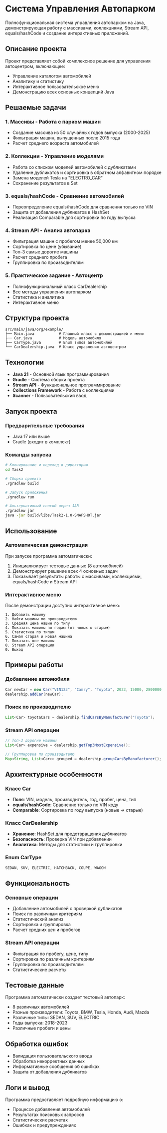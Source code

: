 # Система Управления Автопарком

Полнофункциональная система управления автопарком на Java, демонстрирующая работу с массивами, коллекциями, Stream API, equals/hashCode и создание интерактивных приложений.

## Описание проекта

Проект представляет собой комплексное решение для управления автоцентром, включающее:
- Управление каталогом автомобилей
- Аналитику и статистику
- Интерактивное пользовательское меню
- Демонстрацию всех основных концепций Java

## Решаемые задачи

### 1. **Массивы** - Работа с парком машин
- Создание массива из 50 случайных годов выпуска (2000-2025)
- Фильтрация машин, выпущенных после 2015 года
- Расчет среднего возраста автомобилей

### 2. **Коллекции** - Управление моделями
- Работа со списком моделей автомобилей с дубликатами
- Удаление дубликатов и сортировка в обратном алфавитном порядке
- Замена моделей Tesla на "ELECTRO_CAR"
- Сохранение результатов в Set

### 3. **equals/hashCode** - Сравнение автомобилей
- Переопределение equals/hashCode для сравнения только по VIN
- Защита от добавления дубликатов в HashSet
- Реализация Comparable для сортировки по году выпуска

### 4. **Stream API** - Анализ автопарка
- Фильтрация машин с пробегом менее 50,000 км
- Сортировка по цене (убывание)
- Топ-3 самые дорогие машины
- Расчет среднего пробега
- Группировка по производителям

### 5. **Практическое задание** - Автоцентр
- Полнофункциональный класс CarDealership
- Все методы управления автопарком
- Статистика и аналитика
- Интерактивное меню

## Структура проекта

```
src/main/java/org/example/
├── Main.java           # Главный класс с демонстрацией и меню
├── Car.java            # Модель автомобиля
├── CarType.java        # Enum типов автомобилей
└── CarDealership.java  # Класс управления автоцентром
```

## Технологии

- **Java 21** - Основной язык программирования
- **Gradle** - Система сборки проекта
- **Stream API** - Функциональное программирование
- **Collections Framework** - Работа с коллекциями
- **Scanner** - Пользовательский ввод

## Запуск проекта

### Предварительные требования
- Java 17 или выше
- Gradle (входит в комплект)

### Команды запуска

```bash
# Клонирование и переход в директорию
cd Task2

# Сборка проекта
./gradlew build

# Запуск приложения
./gradlew run

# Альтернативный способ через JAR
./gradlew jar
java -jar build/libs/Task2-1.0-SNAPSHOT.jar
```

## Использование

### Автоматическая демонстрация
При запуске программа автоматически:
1. Инициализирует тестовые данные (8 автомобилей)
2. Демонстрирует решение всех 4 основных задач
3. Показывает результаты работы с массивами, коллекциями, equals/hashCode и Stream API

### Интерактивное меню
После демонстрации доступно интерактивное меню:

```
1. Добавить машину
2. Найти машины по производителю
3. Средняя цена машин по типу
4. Показать машины по годам (от новых к старым)
5. Статистика по типам
6. Самая старая и новая машина
7. Показать все машины
8. Stream API операции
0. Выход
```

## Примеры работы

### Добавление автомобиля
```java
Car newCar = new Car("VIN123", "Camry", "Toyota", 2023, 15000, 2800000, CarType.SEDAN);
dealership.addCar(newCar);
```

### Поиск по производителю
```java
List<Car> toyotaCars = dealership.findCarsByManufacturer("Toyota");
```

### Stream API операции
```java
// Топ-3 дорогие машины
List<Car> expensive = dealership.getTop3MostExpensive();

// Группировка по производителю
Map<String, List<Car>> grouped = dealership.groupCarsByManufacturer();
```

## Архитектурные особенности

### Класс Car
- **Поля**: VIN, модель, производитель, год, пробег, цена, тип
- **equals/hashCode**: Сравнение только по VIN коду
- **Comparable**: Сортировка по году выпуска (новые → старые)

### Класс CarDealership
- **Хранение**: HashSet для предотвращения дубликатов
- **Безопасность**: Проверка VIN при добавлении
- **Аналитика**: Методы для статистики и группировки

### Enum CarType
```java
SEDAN, SUV, ELECTRIC, HATCHBACK, COUPE, WAGON
```

## Функциональность

### Основные операции
- Добавление автомобилей с проверкой дубликатов
- Поиск по различным критериям
- Статистический анализ
- Сортировка и группировка
- Расчет средних цен и пробегов

### Stream API операции
- Фильтрация по пробегу, цене, типу
- Сортировка по различным критериям
- Группировка по производителям
- Статистические расчеты

## Тестовые данные

Программа автоматически создает тестовый автопарк:
- 8 различных автомобилей
- Разные производители: Toyota, BMW, Tesla, Honda, Audi, Mazda
- Различные типы: SEDAN, SUV, ELECTRIC
- Годы выпуска: 2018-2023
- Различные пробеги и цены

## Обработка ошибок

- Валидация пользовательского ввода
- Обработка некорректных данных
- Информативные сообщения об ошибках
- Защита от добавления дубликатов

## Логи и вывод

Программа предоставляет подробную информацию о:
- Процессе добавления автомобилей
- Результатах поисковых запросов
- Статистических расчетах
- Ошибках и предупреждениях
